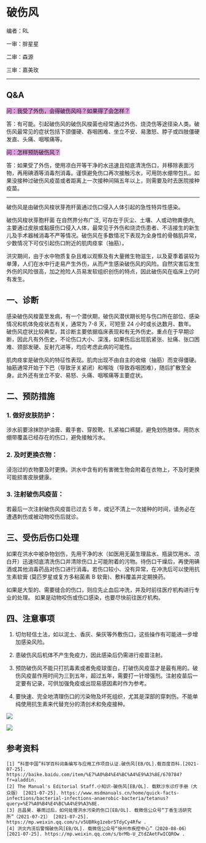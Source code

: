 # 破伤风

编者：RL

一审：胖星星

二审：森源

三审：嘉美玫

---

## Q&A

<font style="background: Plum"> 问：我受了外伤，会得破伤风吗？如果得了会怎样？</font>

答：有可能。引起破伤风的破伤风梭菌也经常通过外伤、烧烫伤等途径染人类。破伤风最常见的症状包括下颌僵硬、吞咽困难、坐立不安、易激怒、脖子或四肢僵硬发直、头痛、咽喉痛等。

<font style="background: Plum"> 问：怎样预防破伤风？</font>

答：如果受了外伤，使用凉白开等干净的水迅速且彻底清洗伤口，并移除表面污物，再用碘酒等消毒剂消毒。谨慎避免伤口再次接触污水，可用防水绷带包扎。如果没接种过破伤风疫苗或者距离上一次接种间隔五年以上，则需要及时去医院接种疫苗。

---

破伤风是由破伤风梭状芽孢杆菌通过伤口侵入人体引起的急性特异性感染。

破伤风梭状芽胞杆菌 在自然界分布广泛, 可存在于灰尘、土壤、人或动物粪便内, 主要通过皮肤或黏膜伤口侵入人体，最常见于外伤和烧烫伤患者、不洁接生的新生儿及手术器械消毒不严等情况。破伤风在多数情况下表现为全身性的骨骼肌异常，少数情况下可仅引起伤口附近的肌肉痉挛（抽筋）。

洪灾期间，由于水中物质复杂且难以观察及有大量微生物滋生，以及夏季着装较为单薄，人们在水中行走易产生外伤，从而产生感染破伤风的风险。自然灾害后发生外伤的风险很高，加之抢险人员易发软组织创伤的特点，因此破伤风在临床上仍时有发生。

## 一、诊断

感染破伤风梭菌至发病，有一个潜伏期，破伤风潜伏期长短与伤口所在部位、感染情况和机体免疫状态有关，通常为 7-8 天，可短至 24 小时或长达数月、数年。破伤风症状比较典型，其诊断主要依据临床表现和有无外伤史。重点在于早期诊断，因此凡有外伤史，不论伤口大小、深浅，如果伤后出现肌紧张、扯痛、张口困难、颈部发硬、反射亢进等，均应考虑此病的可能性。

肌肉痉挛是破伤风的特征性表现。肌肉出现不由自主的收缩（抽筋）而变得僵硬。抽筋通常开始于下巴（导致牙关紧闭）和喉咙（导致吞咽困难），随后扩散至全身。此外还有坐立不安、易怒、头痛、咽喉痛等主要症状。

## 二、预防措施

###	1. 做好皮肤防护：

涉水前要涂抹防护油膏、戴手套、穿胶靴、扎紧袖口裤腿，避免划伤肢体。用防水绷带覆盖已经存在的伤口，避免接触污水。
###	2. 及时更换衣物：

浸泡过的衣物要及时更换。洪水中含有的有害微生物会附着在衣物上，不及时更换可能损害皮肤健康。
###	3. 注射破伤风疫苗：

若最后一次注射破伤风疫苗已过去 5 年，或记不清上一次接种的时间，请务必在遭遇刺伤或被动物咬伤后就诊。

## 三、受伤后伤口处理

如果在洪水中被杂物划伤，先用干净的水（如医用无菌生理盐水、瓶装饮用水、凉白开）迅速彻底清洗伤口并清除伤口上可能附着的污物。待伤口干燥后，再使用碘酒或其他消毒药品对伤口进行消毒。若伤口较小、没有异常，在冲洗后可以使用抗生素软膏 (莫匹罗星或复方多粘菌素 B 软膏)、敷料覆盖并定期换药。

如果是大型的、需要缝合的伤口，则应先止血后冲洗，并及时前往医疗机构进行专业的处理。 如果是动物咬伤或伤口感染，也要尽快前往医疗机构。

## 四、注意事项


1. 切勿轻信土法，如以泥土、香灰、柴灰等外敷伤口，这些操作有可能进一步增加感染风险。

2. 患破伤风后机体不产生免疫力，因此感染后仍需进行疫苗注射。

3. 预防破伤风不能只打抗毒素或者免疫球蛋白，打破伤风疫苗才是最有用的。破伤风疫苗作用时间为三到五年，超过五年，需要打一针增强剂。注射疫苗后一定要有记录，可供加强免疫或出现易感因素时作为参考。

4. 要快速、完全地清理伤口的污染物及坏死组织，尤其是深部的穿刺伤。不能单纯使用抗生素来代替充分的清创术和免疫接种。

![](..\pics\13-01.png)

![](..\pics\13.jpg)

## 参考资料

```
[1] “科普中国”科学百科词条编写与应用工作项目认证.破伤风[EB/OL].载百度百科.[2021-07-25]. https://baike.baidu.com/item/%E7%A0%B4%E4%BC%A4%E9%A3%8E/670784?fr=aladdin.
[2] The Manual's Editorial Staff.小知识-破伤风[EB/OL]. 载默沙东诊疗手册（大众版） [2021-07-25]. https://www.msdmanuals.cn/home/quick-facts-infections/bacterial-infections-anaerobic-bacteria/tetanus?query=%E7%A0%B4%E4%BC%A4%E9%A3%8E.
[3] 吕昌昊. 暴雨过后，如何处理洪水污染的伤口[EB/OL]. 载微信公众号“丁香生活研究所”（2021-07-21） [2021-07-25]. https://mp.weixin.qq.com/s/v5UBRkg1zebr5TdyCy4Rfw .
[4] 洪灾内涝后警惕破伤风[EB/OL]. 载微信公众号“徐州市疾控中心”（2020-08-06） [2021-07-25]. https://mp.weixin.qq.com/s/brMb-U_ZtdZAetFwICQROw .
```